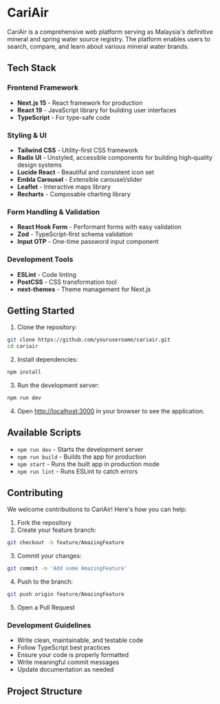 # CariAir

CariAir is a comprehensive web platform serving as Malaysia's definitive mineral and spring water source registry. The platform enables users to search, compare, and learn about various mineral water brands.

## Tech Stack

### Frontend Framework
- **Next.js 15** - React framework for production
- **React 19** - JavaScript library for building user interfaces
- **TypeScript** - For type-safe code

### Styling & UI
- **Tailwind CSS** - Utility-first CSS framework
- **Radix UI** - Unstyled, accessible components for building high‑quality design systems
- **Lucide React** - Beautiful and consistent icon set
- **Embla Carousel** - Extensible carousel/slider
- **Leaflet** - Interactive maps library
- **Recharts** - Composable charting library

### Form Handling & Validation
- **React Hook Form** - Performant forms with easy validation
- **Zod** - TypeScript-first schema validation
- **Input OTP** - One-time password input component

### Development Tools
- **ESLint** - Code linting
- **PostCSS** - CSS transformation tool
- **next-themes** - Theme management for Next.js

## Getting Started

1. Clone the repository:
```bash
git clone https://github.com/yourusername/cariair.git
cd cariair
```

2. Install dependencies:
```bash
npm install
```

3. Run the development server:
```bash
npm run dev
```

4. Open [http://localhost:3000](http://localhost:3000) in your browser to see the application.

## Available Scripts

- `npm run dev` - Starts the development server
- `npm run build` - Builds the app for production
- `npm start` - Runs the built app in production mode
- `npm run lint` - Runs ESLint to catch errors

## Contributing

We welcome contributions to CariAir! Here's how you can help:

1. Fork the repository
2. Create your feature branch:
```bash
git checkout -b feature/AmazingFeature
```

3. Commit your changes:
```bash
git commit -m 'Add some AmazingFeature'
```

4. Push to the branch:
```bash
git push origin feature/AmazingFeature
```

5. Open a Pull Request

### Development Guidelines

- Write clean, maintainable, and testable code
- Follow TypeScript best practices
- Ensure your code is properly formatted
- Write meaningful commit messages
- Update documentation as needed

## Project Structure
